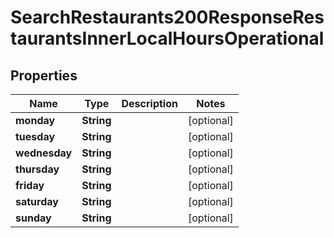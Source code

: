 

# SearchRestaurants200ResponseRestaurantsInnerLocalHoursOperational


## Properties

| Name | Type | Description | Notes |
|------------ | ------------- | ------------- | -------------|
|**monday** | **String** |  |  [optional] |
|**tuesday** | **String** |  |  [optional] |
|**wednesday** | **String** |  |  [optional] |
|**thursday** | **String** |  |  [optional] |
|**friday** | **String** |  |  [optional] |
|**saturday** | **String** |  |  [optional] |
|**sunday** | **String** |  |  [optional] |



